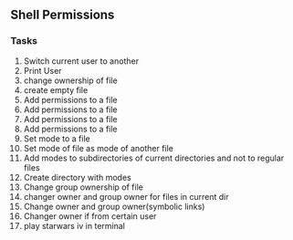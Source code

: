 ## Shell Permissions
### Tasks
1. Switch current user to another
2. Print User
3. change ownership of file
4. create empty file
5. Add permissions to a file
6. Add permissions to a file
7. Add permissions to a file
8. Add permissions to a file
9. Set mode to a file
10. Set mode of file as mode of another file
11. Add modes to subdirectories of current directories and not to regular files
12. Create directory with modes
13. Change group ownership of file
14. changer owner and group owner for files in current dir
15. Change owner and group owner(symbolic links)
16. Changer owner if from certain user
17. play starwars iv in terminal

